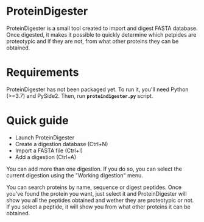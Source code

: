 # ProteinDigester
ProteinDigester is a small tool created to import and digest FASTA database. Once digested, it makes it possible to quickly determine which petpides are proteotypic and if they are not, from what other proteins they can be obtained.
# Requirements
ProteinDigester has not been packaged yet. To run it, you'll need Python (>=3.7) and PySide2. Then, run **`proteindigester.py`** script.
# Quick guide
- Launch ProteinDigester
- Create a digestion database (Ctrl+N)
- Import a FASTA file (Ctrl+I)
- Add a digestion (Ctrl+A)

You can add more than one digestion. If you do so, you can select the current digestion using the "Working digestion" menu.

You can search proteins by name, sequence or digest peptides. Once you've found the protein you want, just select it and ProteinDigester will show you all the peptides obtained and wether they are proteotypic or not. If you select a peptide, it will show you from what other proteins it can be obtained.
